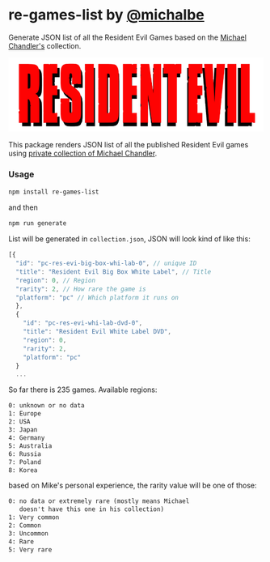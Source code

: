 # re-games-list by [@michalbe](http://github.com/michalbe) #
Generate JSON list of all the Resident Evil Games based on the [Michael Chandler's](https://twitter.com/Mike_reCenter) collection.

![Resident Evil](logo.png)

This package renders JSON list of all the published Resident Evil games using [private collection of Michael Chandler](http://www.michaelchandler.residentevilcenter.net/).

### Usage ###

```bash
npm install re-games-list
```

and then
```bash
npm run generate
```

List will be generated in `collection.json`, JSON will look kind of like this:
```javascript
[{
  "id": "pc-res-evi-big-box-whi-lab-0", // unique ID
  "title": "Resident Evil Big Box White Label", // Title
  "region": 0, // Region
  "rarity": 2, // How rare the game is
  "platform": "pc" // Which platform it runs on
  },
  {
    "id": "pc-res-evi-whi-lab-dvd-0",
    "title": "Resident Evil White Label DVD",
    "region": 0,
    "rarity": 2,
    "platform": "pc"
  }
  ...
```

So far there is 235 games. Available regions:
```
0: unknown or no data
1: Europe
2: USA
3: Japan
4: Germany
5: Australia
6: Russia
7: Poland
8: Korea
```
based on Mike's personal experience, the rarity value will be one of those:
```
0: no data or extremely rare (mostly means Michael
   doesn't have this one in his collection)
1: Very common
2: Common
3: Uncommon
4: Rare
5: Very rare
```
